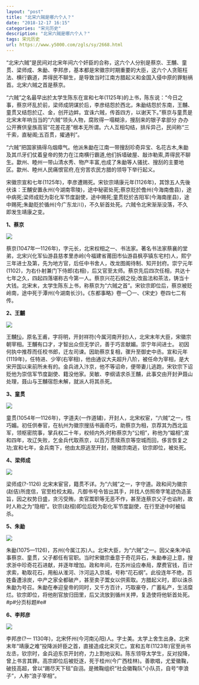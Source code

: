 ```yaml
---
layout: "post"
title: "北宋六贼是哪六个人？"
date: "2018-12-17 16:15"
categories: "宋元历史"
description: "北宋六贼是哪六个人？"
tags: 宋元历史
url: https://www.y5000.com/zgls/sy/2668.html
---
```






“北宋六贼”是民间对北宋年间六个奸臣的合称，这六个人分别是蔡京、王黼、童贯、梁师成、朱勔、李邦彦，基本都是宋徽宗时期重要的大臣，这六个人贪赃枉法、横行霸道，弄得民不聊生，是导致当时江南方腊起义和金国入侵中原的罪魁祸首。北宋六贼之首是蔡京。

“六贼”之名最早出於太学生陈东在宣和七年(1125年)的上书，陈东说：“今日之事，蔡京坏乱於前，梁师成阴谋於后，李彦结怨於西北，朱勔结怨於东南，王黼、童贯又结怨於辽、金，创开边衅。宜诛六贼，传首四方，以谢天下。”蔡京与童贯是北宋末年响当当的“六贼”领头人物，腐败得一塌糊涂，搜刮来的银子拿部分
办办公开赛供皇族高官“花差花差”根本无所谓。六人互相勾结，排斥异己，民间称“三千索，直秘阁;五百贯，擢通判”。

“六贼”把国家搞得乌烟瘴气。他派朱勔在江南一带搜刮珍奇异宝、名花古木,朱勔及其爪牙们仗着皇帝的势力在江南横行霸道,他们拆墙破屋、敲诈勒索,弄得民不聊生。歙州、睦州一带山清水秀、物产丰富,也成了朱勔等人骚扰、搜刮的主要地区。歙州、睦州人民痛恨官府,在穷苦农民方腊的领导下举行起义。

宋徽宗宣和七年(1125年)，李彦遭赐死。宋钦宗靖康元年(1126年)，其馀五人先後伏诛：王黼安置永州(今湖南零陵)，途中秘密处死;蔡京贬於儋州(今海南儋县)，途中病死;梁师成贬为彰化军节度副使，途中赐死;童贯贬於吉阳军(今海南崖县)，途中赐死;朱勔贬於循州(今广东龙川)，不久斩首处死。六贼令北宋渐渐没落，不久即发生靖康之变。

**1、蔡京**

![](https://img.y5000.com/uploads/allimg/160517/4-16051F1542K05.jpg)

蔡京(1047年—1126年)，字元长，北宋权相之一、书法家。著名书法家蔡襄的堂弟，北宋兴化军仙游县慈孝里赤岭(今福建省莆田市仙游县枫亭镇东宅村)人，熙宁三年进士及第，先为地方官，后任中书舍人，改龙图阁待制、知开封府。崇宁元年(1102)，为右仆射兼门下侍郎(右相)，后又官至太师。蔡京先后四次任相，共达十七年之久，四起四落堪称古今第一人。蔡京兴花石纲之役;改盐法和茶法，铸当十大钱。北宋末，太学生陈东上书，称蔡京为“六贼之首”。宋钦宗即位后，蔡京被贬岭南，途中死于潭州(今湖南长沙)。《东都事略》卷一〇一、《宋史》卷四七二有传。

**2、王黼**

![](https://img.y5000.com/uploads/allimg/160517/4-16051F1522L31.jpg)

王黼[fǔ](1079年—1126年)，原名王甫，字将明，开封祥符(今属河南开封)人，北宋末年大臣，宋徽宗朝宰相。王黼有口才，才智出众但无学识，善于巧言献媚。崇宁年间进士。
初因何执中推荐而任校书郎，迁左司谏。因助蔡京复相，骤升至御史中丞。宣和元年(1119年)，任特进、少宰(右宰相)，他由通议大夫超升八阶，被任命为宰相，是大宋开国以来前所未有的。金兵进入汴京，他不等诏命，便带妻儿逃跑，宋钦宗下诏贬他为崇信军节度副使、籍没他家。吴敏、李纲请求杀王黼，此事交由开封尹聂山处理，聂山与王黼宿怨未解，就派人将其杀死。

**3、童贯**

![](https://img.y5000.com/uploads/allimg/160517/4-16051F14U1204.jpg)

童贯(1054年—1126年)，字道夫(一作道辅)，开封人，北宋权宦，“六贼”之一，性巧媚。初任供奉官，在杭州为徽宗搜括书画奇巧，助蔡京为相，京荐其为西北监军，领枢密院事，掌兵权二十年，权倾内外;时称蔡京为“公相”，称他为“媪相”;宣和四年，攻辽失败，乞金兵代取燕京，以百万贯赎燕京等空城而回，侈言恢复之功;宣和七年，金兵南下，他由太原逃至开封，随徽宗南逃，钦宗即位，被处死。

**4、梁师成**

![](https://img.y5000.com/uploads/allimg/160517/4-16051F14Q2E1.jpg)

梁师成(?-1126)
北宋末宦官，籍贯不详。为“六贼”之一，字守道。政和间为徽宗(赵佶)所庞信，官至检校太殿。凡御书号令皆出其手，并找人仿照帝字笔迹伪造圣旨，因之权势日盛，贪污受贿，卖官鬻职等无恶不作，甚至连蔡京父子也谄附，故时人称之为“隐相”。钦宗(赵桓)即位后贬为彰化军节度副使，在行至途中时被缢杀。

**5、朱勔**

![](https://img.y5000.com/uploads/allimg/160517/4-16051F14530I1.jpg)

朱勔(1075—1126)，苏州(今属江苏)人。北宋大臣，为“六贼”之一。因父亲朱冲谄事蔡京、童贯，父子都任有官职。当时宋徽宗垂意于奇花异石，朱勔奉迎上意，搜求浙中珍奇花石进献，并逐年增加。政和年间，在苏州设应奉局，摩费官钱，百计求索，勒取花石，用船从淮河、汴河运入京城，号称“花石纲”。此役连年不绝，百姓备遭涂炭，中产之家全都破产，甚至卖子鬻女以供索取。方腊起义时，即以诛杀朱勔为号召。朱勔在奉迎皇帝的同时，又千方百计，巧取豪夺，广蓄私产，生活糜烂。钦宗即位，将他削官放归田里，后又流放到循州关押，复造使将他斩首处死。#p#分页标题#e#

**6、李邦彦**

![](https://img.y5000.com/uploads/allimg/160517/4-16051F03T1212.jpg)

李邦彦(?一
1130年)，北宋怀州(今河南沁阳)人。字士美。太学上舍生出身。北宋末年“靖康之难”投降派奸臣之首，直接造成北宋灭亡。宣和五年(1123年)官至尚书左丞，钦宗时，金兵迫东京开封府，力上割地议和。陈东领导太学生，反对投降，曾上书言其罪。高宗即位后被贬逐，死于桂州(今广西桂林)。善歌唱，尤爱徽鞠，破技高超，曾以“踢尽天下毯”自诩。是微鞠组织“社会徽鞠队”小队员，自号“李浪子”，人称“浪子宰相”。
